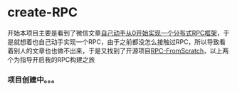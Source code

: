 # create-RPC
开始本项目主要是看到了微信文章[自己动手从0开始实现一个分布式RPC框架](https://mp.weixin.qq.com/s/yaIOCfEigkQMm2kt6I7Orw)，于是就想着也自己动手实现一个RPC，由于之前都没怎么接触过RPC，所以导致看着别人的文章也也做不出来，于是又找到了开源项目[RPC-FromScratch](https://github.com/Veal98/RPC-FromScratch)，以上两个为指导开启我的RPC构建之旅

### 项目创建中。。。
